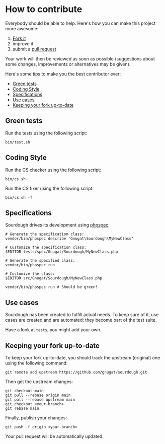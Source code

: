 # How to contribute

Everybody should be able to help. Here's how you can make this project more
awesome:

1. [Fork it](https://github.com/gnugat/sourdough/fork_select)
2. improve it
3. submit a [pull request](https://help.github.com/articles/creating-a-pull-request)

Your work will then be reviewed as soon as possible (suggestions about some
changes, improvements or alternatives may be given).

Here's some tips to make you the best contributor ever:

* [Green tests](#green-tests)
* [Coding Style](#coding-style)
* [Specifications](#specifications)
* [Use cases](#use-cases)
* [Keeping your fork up-to-date](#keeping-your-fork-up-to-date)

## Green tests

Run the tests using the following script:

    bin/test.sh

## Coding Style

Run the CS checker using the following script: 

    bin/cs.sh

Run the CS fixer using the following script:

    bin/cs.sh -f

## Specifications

Sourdough drives its development using [phpspec](http://www.phpspec.net/):

    # Generate the specification class:
    vendor/bin/phpspec describe 'Gnugat\Sourdough\MyNewClass'

    # Customize the specification class:
    $EDITOR tests/spec/Gnugat/Sourdough/MyNewClass.php

    # Generate the specified class:
    vendor/bin/phpspec run

    # Customize the class:
    $EDITOR src/Gnugat/Sourdough/MyNewClass.php

    vendor/bin/phpspec run # Should be green!

## Use cases

Sourdough has been created to fulfill actual needs. To keep sure of it, use
cases are created and are automated: they become part of the test suite.

Have a look at `tests`, you might add your own.

## Keeping your fork up-to-date

To keep your fork up-to-date, you should track the upstream (original) one
using the following command:

    git remote add upstream https://github.com/gnugat/sourdough.git

Then get the upstream changes:

    git checkout main
    git pull --rebase origin main
    git pull --rebase upstream main
    git checkout <your-branch>
    git rebase main

Finally, publish your changes:

    git push -f origin <your-branch>

Your pull request will be automatically updated.
